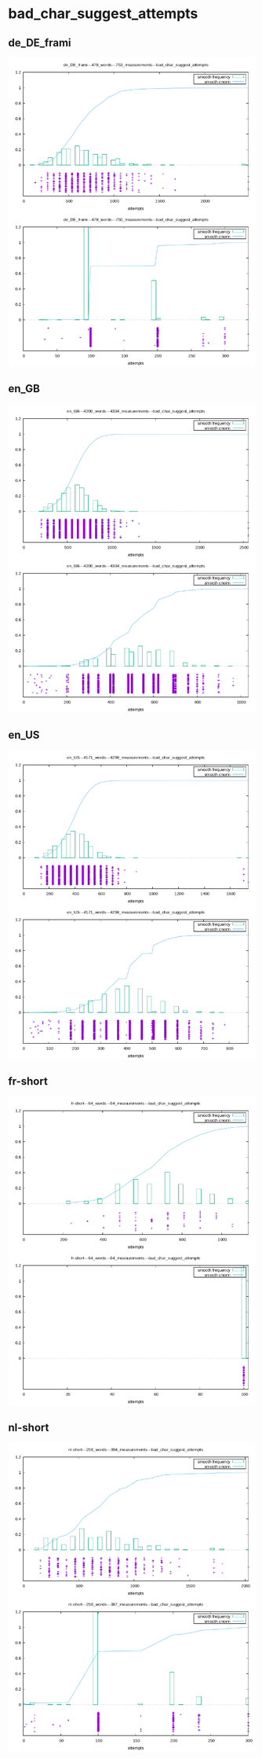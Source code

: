 # bad_char_suggest_attempts

## de_DE_frami

[![](de_DE_frami.log.bad_char_suggest_attempts.png)](de_DE_frami.log.bad_char_suggest_attempts.png)

## en_GB

[![](en_GB.log.bad_char_suggest_attempts.png)](en_GB.log.bad_char_suggest_attempts.png)

## en_US

[![](en_US.log.bad_char_suggest_attempts.png)](en_US.log.bad_char_suggest_attempts.png)

## fr-short

[![](fr-short.log.bad_char_suggest_attempts.png)](fr-short.log.bad_char_suggest_attempts.png)

## nl-short

[![](nl-short.log.bad_char_suggest_attempts.png)](nl-short.log.bad_char_suggest_attempts.png)

